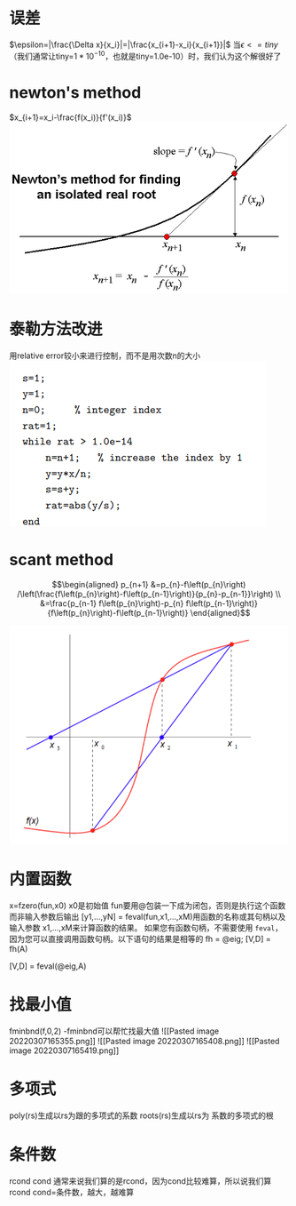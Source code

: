 # 误差
$\epsilon=|\frac{\Delta x}{x_i}|=|\frac{x_{i+1}-x_i}{x_{i+1}}|$
当$\epsilon <= tiny$（我们通常让tiny=$1*10^{-10}$，也就是tiny=1.0e-10）时，我们认为这个解很好了
# newton's method
$x_{i+1}=x_i-\frac{f(x_i)}{f'(x_i)}$
![](Pastedimage20220221124103.png)
# 泰勒方法改进
用relative error较小来进行控制，而不是用次数n的大小
![](Pastedimage20220221123923.png)
# scant method
$$\begin{aligned}
p_{n+1} &=p_{n}-f\left(p_{n}\right) /\left(\frac{f\left(p_{n}\right)-f\left(p_{n-1}\right)}{p_{n}-p_{n-1}}\right) \\
&=\frac{p_{n-1} f\left(p_{n}\right)-p_{n} f\left(p_{n-1}\right)}{f\left(p_{n}\right)-f\left(p_{n-1}\right)}
\end{aligned}$$

![](Pasted%20image%2020220222114548.png)
# 内置函数
x=fzero(fun,x0)
x0是初始值
fun要用@包装一下成为闭包，否则是执行这个函数而非输入参数后输出
[y1,...,yN] = feval(fun,x1,...,xM)用函数的名称或其句柄以及输入参数 x1,...,xM来计算函数的结果。
如果您有函数句柄，不需要使用 `feval`，因为您可以直接调用函数句柄。以下语句的结果是相等的
fh = @eig;
[V,D] = fh(A)

[V,D] = feval(@eig,A)
# 找最小值
fminbnd(f,0,2)
-fminbnd可以帮忙找最大值
![[Pasted image 20220307165355.png]]
![[Pasted image 20220307165408.png]]
![[Pasted image 20220307165419.png]]


# 多项式
poly(rs)生成以rs为跟的多项式的系数
roots(rs)生成以rs为 系数的多项式的根
# 条件数
rcond
cond
通常来说我们算的是rcond，因为cond比较难算，所以说我们算rcond
cond=条件数，越大，越难算